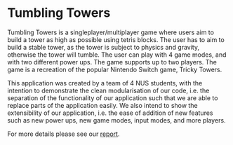 # Tumbling Towers

Tumbling Towers is a singleplayer/multiplayer game where users aim to build a tower as high as possible using tetris blocks. The user has to aim to build a stable tower, as the tower is subject to physics and gravity, otherwise the tower will tumble. The user can play with 4 game modes, and with two different power ups. The game supports up to two players. The game is a recreation of the popular Nintendo Switch game, Tricky Towers.

This application was created by a team of 4 NUS students, with the intention to demonstrate the clean modularisation of our code, i.e. the separation of the functionality of our application such that we are able to replace parts of the application easily. We also intend to show the extensibility of our application, i.e. the ease of addition of new features such as new power ups, new game modes, input modes, and more players.

For more details please see our [report](./Docs/Sprint_3_Report.pdf).
